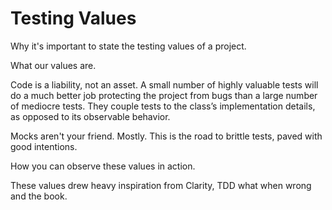 # Testing Values

Why it's important to state the testing values of a project.

What our values are.

Code is a liability, not an asset. A small number of highly valuable tests will do a much better job protecting the project from bugs than a large number of mediocre tests. They couple tests to the class’s implementation details, as opposed to its observable behavior.

Mocks aren't your friend. Mostly. This is the road to brittle tests, paved with good intentions.


How you can observe these values in action.

These values drew heavy inspiration from Clarity, TDD what when wrong and the book.

